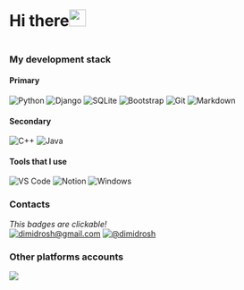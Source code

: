 <h1>Hi there<img src="https://media.giphy.com/media/hvRJCLFzcasrR4ia7z/giphy.gif" width="30px"/></h1>
<img src="https://komarev.com/ghpvc/?username=D1midr0sh&style=flat-square&color=lightgrey" alt=""/>
<h3>My development stack</h3>
<h4>Primary</h4>
<p><img src="https://img.shields.io/badge/Python-14354C?style=for-the-badge&logo=python&logoColor=white" alt="Python"/>
<img src="https://img.shields.io/badge/Django-092E20?style=for-the-badge&logo=django&logoColor=white" alt="Django"/>
<img src="https://img.shields.io/badge/SQLite-07405E?style=for-the-badge&logo=sqlite&logoColor=white" alt="SQLite"/>
<img src="https://img.shields.io/badge/Bootstrap-563D7C?style=for-the-badge&logo=bootstrap&logoColor=white" alt="Bootstrap"/>
<img src="https://img.shields.io/badge/GIT-E44C30?style=for-the-badge&logo=git&logoColor=white" alt="Git"/>
<img src="https://img.shields.io/badge/Markdown-000000?style=for-the-badge&logo=markdown&logoColor=white" alt="Markdown"/></p>
<h4>Secondary</h4>
<p><img src="https://img.shields.io/badge/C%2B%2B-00599C?style=for-the-badge&logo=c%2B%2B&logoColor=white" alt="C++"/>
<img src="https://img.shields.io/badge/Java-ED8B00?style=for-the-badge&logo=openjdk&logoColor=white" alt="Java"/></p>
<h4>Tools that I use</h4>
<p><img src="https://img.shields.io/badge/Visual_Studio_Code-0078D4?style=for-the-badge&logo=visual%20studio%20code&logoColor=white" alt="VS Code"/>
<img src="https://img.shields.io/badge/Notion-000000?style=for-the-badge&logo=notion&logoColor=white" alt="Notion"/>
<img src="https://img.shields.io/badge/Windows-0078D6?style=for-the-badge&logo=windows&logoColor=white" alt="Windows"/></p>
<h3>Contacts</h3>
<i>This badges are clickable!</i><br>
<a href="mailto:dimidrosh@gmail.com"><img src="https://img.shields.io/badge/Gmail-D14836?style=for-the-badge&logo=gmail&logoColor=white" alt="dimidrosh@gmail.com"/></a>
<a href="https://t.me/dimidrosh"><img src="https://img.shields.io/badge/Telegram-2CA5E0?style=for-the-badge&logo=telegram&logoColor=white" alt="@dimidrosh"/></a>
<h3>Other platforms accounts</h3>
<a href="https://leetcode.com/dimidrosh/"><img src="https://img.shields.io/badge/-LeetCode-FFA116?style=for-the-badge&logo=LeetCode&logoColor=black"/></a>
